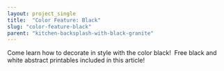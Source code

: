 ```yaml
---
layout: project_single
title:  "Color Feature: Black"
slug: "color-feature-black"
parent: "kitchen-backsplash-with-black-granite"
---
```

Come learn how to decorate in style with the color black!  Free black and white abstract printables included in this article!